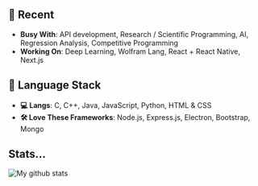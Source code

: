 ## 🌱 Recent
- **Busy With**: API development, Research / Scientific Programming, AI, Regression Analysis, Competitive Programming
- **Working On**: Deep Learning, Wolfram Lang, React + React Native, Next.js

## 🧱 Language Stack
- **💻 Langs**: C, C++, Java, JavaScript, Python, HTML & CSS
- **🛠️ Love These Frameworks**: Node.js, Express.js, Electron, Bootstrap, Mongo

## Stats...
![My github stats](https://github-readme-stats.vercel.app/api?username=BerkM125&hide=contribs&theme=tokyonight&show_icons=true&hide_border=false)

<!--**BerkM125/BerkM125** is a ✨ _special_ ✨ repository because its `README.md` (this file) appears on your GitHub profile.

Here are some ideas to get you started:

- 🔭 I’m currently working on ...
- 🌱 I’m currently learning ...
- 👯 I’m looking to collaborate on ...
- 🤔 I’m looking for help with ...
- 💬 Ask me about ...
- 📫 How to reach me: ...
- 😄 Pronouns: ...
- ⚡ Fun fact: ...
-->
